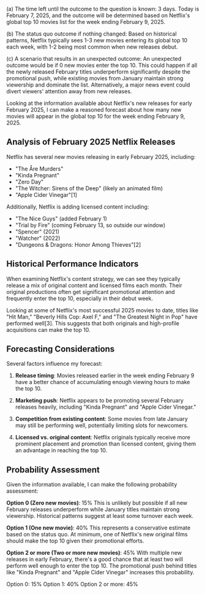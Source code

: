 (a) The time left until the outcome to the question is known: 3 days. Today is February 7, 2025, and the outcome will be determined based on Netflix's global top 10 movies list for the week ending February 9, 2025.

(b) The status quo outcome if nothing changed: Based on historical patterns, Netflix typically sees 1-3 new movies entering its global top 10 each week, with 1-2 being most common when new releases debut.

(c) A scenario that results in an unexpected outcome: An unexpected outcome would be if 0 new movies enter the top 10. This could happen if all the newly released February titles underperform significantly despite the promotional push, while existing movies from January maintain strong viewership and dominate the list. Alternatively, a major news event could divert viewers' attention away from new releases.

Looking at the information available about Netflix's new releases for early February 2025, I can make a reasoned forecast about how many new movies will appear in the global top 10 for the week ending February 9, 2025.

## Analysis of February 2025 Netflix Releases

Netflix has several new movies releasing in early February 2025, including:

- "The Åre Murders"
- "Kinda Pregnant" 
- "Zero Day"
- "The Witcher: Sirens of the Deep" (likely an animated film)
- "Apple Cider Vinegar"[1]

Additionally, Netflix is adding licensed content including:
- "The Nice Guys" (added February 1)
- "Trial by Fire" (coming February 13, so outside our window)
- "Spencer" (2021)
- "Watcher" (2022)
- "Dungeons & Dragons: Honor Among Thieves"[2]

## Historical Performance Indicators

When examining Netflix's content strategy, we can see they typically release a mix of original content and licensed films each month. Their original productions often get significant promotional attention and frequently enter the top 10, especially in their debut week.

Looking at some of Netflix's most successful 2025 movies to date, titles like "Hit Man," "Beverly Hills Cop: Axel F," and "The Greatest Night in Pop" have performed well[3]. This suggests that both originals and high-profile acquisitions can make the top 10.

## Forecasting Considerations

Several factors influence my forecast:

1. **Release timing**: Movies released earlier in the week ending February 9 have a better chance of accumulating enough viewing hours to make the top 10.

2. **Marketing push**: Netflix appears to be promoting several February releases heavily, including "Kinda Pregnant" and "Apple Cider Vinegar."

3. **Competition from existing content**: Some movies from late January may still be performing well, potentially limiting slots for newcomers.

4. **Licensed vs. original content**: Netflix originals typically receive more prominent placement and promotion than licensed content, giving them an advantage in reaching the top 10.

## Probability Assessment

Given the information available, I can make the following probability assessment:

**Option 0 (Zero new movies)**: 15%
This is unlikely but possible if all new February releases underperform while January titles maintain strong viewership. Historical patterns suggest at least some turnover each week.

**Option 1 (One new movie)**: 40%
This represents a conservative estimate based on the status quo. At minimum, one of Netflix's new original films should make the top 10 given their promotional efforts.

**Option 2 or more (Two or more new movies)**: 45%
With multiple new releases in early February, there's a good chance that at least two will perform well enough to enter the top 10. The promotional push behind titles like "Kinda Pregnant" and "Apple Cider Vinegar" increases this probability.

Option 0: 15%
Option 1: 40%
Option 2 or more: 45%